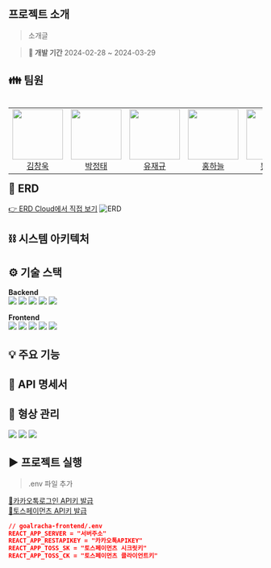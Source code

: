 

## 프로젝트 소개
> 소개글

> **📆 개발 기간**
> 2024-02-28 ~ 2024-03-29



## 👪 팀원

<div >
<table align="left">
  
  <tr>
    <td align="center" class="wook">
        <img src="https://github.com/changwooki.png" height="100px" /><br>
            <a href="https://github.com/CHANGWOOKI">김창욱</a>
    </td>
    <td align="center" class="opjt">
        <img src="https://github.com/opjt.png" height="100px" /><br>
            <a href="https://github.com/opjt">박정태</a>
    </td>
    <td align="center" class="yoo2">
        <img src="https://github.com/jaegyuyoo.png" height="100px" /><br>
            <a href="https://github.com/jaegyuyoo">유재규</a>
    </td>
    <td align="center" class="sky">
        <img src="https://github.com/HaneulHong.png" height="100px" /><br>
            <a href="https://github.com/HaneulHong">홍하늘</a>
    </td>
    <td align="center" class="hieunji">
    <img src="https://github.com/hieunji.png" height="100px" /><br>
            <a href="https://github.com/hieunji">황은지</a>
    </td>
  </tr>

</table>
</div> 
<br>

## 📝 ERD  
[👉 ERD Cloud에서 직접 보기](https://www.erdcloud.com/d/wcMQAFkk2i4yxuMzb)
![ERD](https://github.com/YesunPark/cafe-bom/assets/57663597/5e003930-aeae-4568-b4c4-c755d91b5b06)



## ⛓️ 시스템 아키텍처



## ⚙ 기술 스택

**Backend** \
<img src="https://img.shields.io/badge/Spring_Boot-6DB33F?style=for-the-badge&logo=springboot&logoColor=white">
<img src="https://img.shields.io/badge/Spring_Security-6DB33F?style=for-the-badge&logo=springSecurity&logoColor=white">
<img src="https://img.shields.io/badge/JPA-green?style=for-the-badge&logo=spring&logoColor=white">
<img src="https://img.shields.io/badge/oracle-F80000?style=for-the-badge&logo=oracle&logoColor=white">
<img src="https://img.shields.io/badge/JWT-000000?style=for-the-badge&logo=jsonwebtokens&logoColor=white">  

 
**Frontend**  
<img src="https://img.shields.io/badge/React-61DAFB?style=for-the-badge&logo=react&logoColor=white">
<img src="https://img.shields.io/badge/tailwind_css-06B6D4?style=for-the-badge&logo=tailwindcss&logoColor=white">
<img src="https://img.shields.io/badge/redux-764ABC?style=for-the-badge&logo=redux&logoColor=white">
<img src="https://img.shields.io/badge/axios-5A29E4?style=for-the-badge&logo=axios&logoColor=white">
<img src="https://img.shields.io/badge/Daisy_ui-5A0EF8?style=for-the-badge&logo=daisyui&logoColor=white">  

## 💡 주요 기능

## 📃 API 명세서

## 📁 형상 관리
<img src="https://img.shields.io/badge/git-F05032?style=for-the-badge&logo=git&logoColor=white">
<img src="https://img.shields.io/badge/github-181717?style=for-the-badge&logo=github&logoColor=white">
<img src="https://img.shields.io/badge/notion-000000?style=for-the-badge&logo=notion&logoColor=white">  



## ▶️ 프로젝트 실행

> .env 파일 추가

[🔗카카오톡로그인 API키 발급](https://developers.kakao.com/docs/latest/ko/kakaologin/common)  
[🔗토스페이먼츠 API키 발급](https://developers.tosspayments.com/)
```json
// goalracha-frontend/.env
REACT_APP_SERVER = "서버주소"
REACT_APP_RESTAPIKEY = "카카오톡APIKEY"
REACT_APP_TOSS_SK = "토스페이먼츠 시크릿키"
REACT_APP_TOSS_CK = "토스페이먼츠 클라이언트키"
```